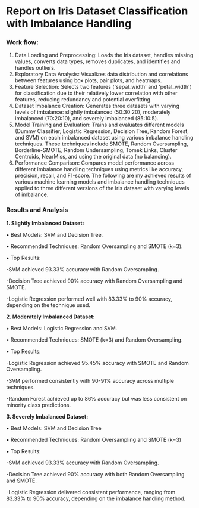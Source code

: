 # Report on Iris Dataset Classification with Imbalance Handling

### Work flow:
1.	Data Loading and Preprocessing: Loads the Iris dataset, handles missing values, converts data types, removes duplicates, and identifies and handles outliers.
2.	Exploratory Data Analysis: Visualizes data distribution and correlations between features using box plots, pair plots, and heatmaps.
3.	Feature Selection: Selects two features ('sepal_width' and 'petal_width') for classification due to their relatively lower correlation with other features, reducing redundancy and potential overfitting.
4.	Dataset Imbalance Creation: Generates three datasets with varying levels of imbalance: slightly imbalanced (50:30:20), moderately imbalanced (70:20:10), and severely imbalanced (85:10:5).
5.	Model Training and Evaluation: Trains and evaluates different models (Dummy Classifier, Logistic Regression, Decision Tree, Random Forest, and SVM) on each imbalanced dataset using various imbalance handling techniques. These techniques include SMOTE, Random Oversampling, Borderline-SMOTE, Random Undersampling, Tomek Links, Cluster Centroids, NearMiss, and using the original data (no balancing).
6.	Performance Comparison: Compares model performance across different imbalance handling techniques using metrics like accuracy, precision, recall, and F1-score.
The following are my achieved  results of various machine learning models and imbalance handling techniques applied to three different versions of the Iris dataset with varying levels of imbalance.


### Results and Analysis

**1.	Slightly Imbalanced Dataset:**

•	Best Models: SVM and Decision Tree.

•	Recommended Techniques: Random Oversampling and SMOTE (k=3).

•	Top Results:

  -SVM achieved 93.33% accuracy with Random Oversampling.

  -Decision Tree achieved 90% accuracy with Random Oversampling and SMOTE.

  -Logistic Regression performed well with 83.33% to 90% accuracy, depending on the technique used.


**2.	Moderately Imbalanced Dataset:**

•	Best Models: Logistic Regression and SVM.

•	Recommended Techniques: SMOTE (k=3) and Random Oversampling.

•	Top Results:

  -Logistic Regression achieved 95.45% accuracy with SMOTE and Random Oversampling.

  -SVM performed consistently with 90-91% accuracy across multiple techniques.

  -Random Forest achieved up to 86% accuracy but was less consistent on minority class predictions.


**3.	Severely Imbalanced Dataset:**

•	Best Models: SVM and Decision Tree

•	Recommended Techniques: Random Oversampling and SMOTE (k=3)

•	Top Results:

  -SVM achieved 93.33% accuracy with Random Oversampling.

  -Decision Tree achieved 90% accuracy with both Random Oversampling and SMOTE.

  -Logistic Regression delivered consistent performance, ranging from 83.33% to 90% accuracy, depending on the imbalance handling method.

